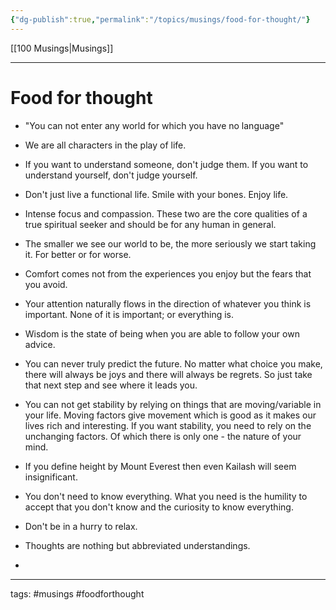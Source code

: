 ```yaml
---
{"dg-publish":true,"permalink":"/topics/musings/food-for-thought/"}
---
```


[[100 Musings\|Musings]]

---

# Food for thought

* "You can not enter any world for which you have no language"

* We are all characters in the play of life.

* If you want to understand someone, don't judge them. If you want to understand yourself, don't judge yourself.
* Don't just live a functional life. Smile with your bones. Enjoy life.
* Intense focus and compassion. These two are the core qualities of a true spiritual seeker and should be for any human in general.
* The smaller we see our world to be, the more seriously we start taking it. For better or for worse.
* Comfort comes not from the experiences you enjoy but the fears that you avoid.
* Your attention naturally flows in the direction of whatever you think is important. None of it is important; or everything is.
* Wisdom is the state of being when you are able to follow your own advice.
* You can never truly predict the future. No matter what choice you make, there will always be joys and there will always be regrets. So just take that next step and see where it leads you.
* You can not get stability by relying on things that are moving/variable in your life. Moving factors give movement which is good as it makes our lives rich and interesting. If you want stability, you need to rely on the unchanging factors. Of which there is only one - the nature of your mind.
* If you define height by Mount Everest then even Kailash will seem insignificant.
* You don't need to know everything. What you need is the humility to accept that you don't know and the curiosity to know everything.
* Don't be in a hurry to relax.
* Thoughts are nothing but abbreviated understandings.
* 


---
tags: #musings #foodforthought